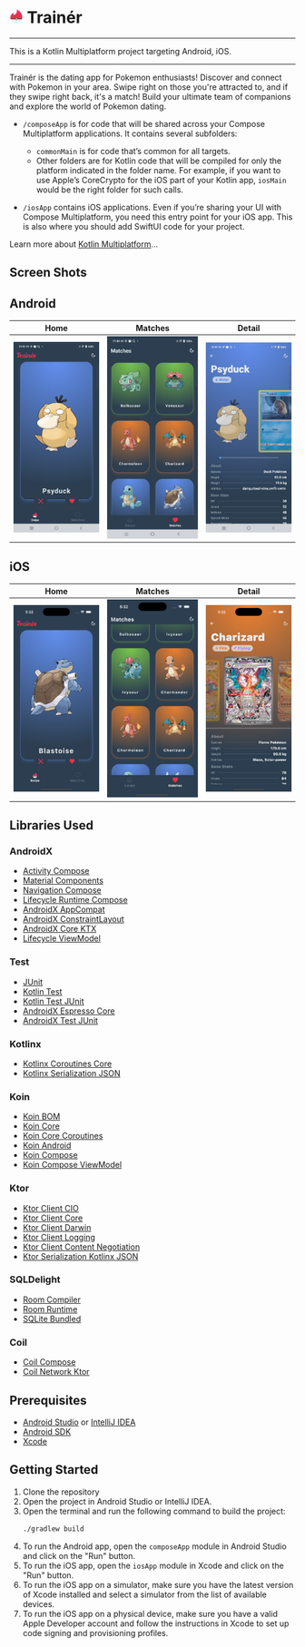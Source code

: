 # <img src="../trainer_logo.png" width="24" heigh="24"/> Trainér
<hr/>
This is a Kotlin Multiplatform project targeting Android, iOS.
<hr/>
Trainér is the dating app for Pokemon enthusiasts! Discover and connect with Pokemon in your area. Swipe right on those you're attracted to, and if they swipe right back, it's a match! Build your ultimate team of companions and explore the world of Pokemon dating.

* `/composeApp` is for code that will be shared across your Compose Multiplatform applications.
  It contains several subfolders:
    - `commonMain` is for code that’s common for all targets.
    - Other folders are for Kotlin code that will be compiled for only the platform indicated in the folder name.
      For example, if you want to use Apple’s CoreCrypto for the iOS part of your Kotlin app,
      `iosMain` would be the right folder for such calls.

* `/iosApp` contains iOS applications. Even if you’re sharing your UI with Compose Multiplatform,
  you need this entry point for your iOS app. This is also where you should add SwiftUI code for your project.


Learn more about [Kotlin Multiplatform](https://www.jetbrains.com/help/kotlin-multiplatform-dev/get-started.html)…

## Screen Shots
## Android
| Home                                                     | Matches                                                     | Detail                                                     |
|----------------------------------------------------------|-------------------------------------------------------------|------------------------------------------------------------|
| <img src="../screenshots/android/home.png" width="256"/> | <img src="../screenshots/android/matches.png" width="256"/> | <img src="../screenshots/android/detail.png" width="256"/> |

## iOS
| Home                                                 | Matches                                                 | Detail                                                 |
|------------------------------------------------------|---------------------------------------------------------|--------------------------------------------------------|
| <img src="../screenshots/ios/home.png" width="256"/> | <img src="../screenshots/ios/matches.png" width="256"/> | <img src="../screenshots/ios/detail.png" width="256"/> |

## Libraries Used
### AndroidX
- [Activity Compose](https://mvnrepository.com/artifact/androidx.activity/activity-compose)
- [Material Components](https://mvnrepository.com/artifact/com.google.android.material/material)
- [Navigation Compose](https://mvnrepository.com/artifact/androidx.navigation/navigation-compose)
- [Lifecycle Runtime Compose](https://mvnrepository.com/artifact/androidx.lifecycle/lifecycle-runtime-compose)
- [AndroidX AppCompat](https://mvnrepository.com/artifact/androidx.appcompat/appcompat)
- [AndroidX ConstraintLayout](https://mvnrepository.com/artifact/androidx.constraintlayout/constraintlayout)
- [AndroidX Core KTX](https://mvnrepository.com/artifact/androidx.core/core-ktx)
- [Lifecycle ViewModel](https://mvnrepository.com/artifact/androidx.lifecycle/lifecycle-viewmodel)

### Test
- [JUnit](https://mvnrepository.com/artifact/junit/junit)
- [Kotlin Test](https://mvnrepository.com/artifact/org.jetbrains.kotlin/kotlin-test)
- [Kotlin Test JUnit](https://mvnrepository.com/artifact/org.jetbrains.kotlin/kotlin-test-junit)
- [AndroidX Espresso Core](https://mvnrepository.com/artifact/androidx.test.espresso/espresso-core)
- [AndroidX Test JUnit](https://mvnrepository.com/artifact/androidx.test.ext/junit)

### Kotlinx
- [Kotlinx Coroutines Core](https://mvnrepository.com/artifact/org.jetbrains.kotlinx/kotlinx-coroutines-core)
- [Kotlinx Serialization JSON](https://mvnrepository.com/artifact/org.jetbrains.kotlinx/kotlinx-serialization-json)

### Koin
- [Koin BOM](https://mvnrepository.com/artifact/io.insert-koin/koin-bom)
- [Koin Core](https://mvnrepository.com/artifact/io.insert-koin/koin-core)
- [Koin Core Coroutines](https://mvnrepository.com/artifact/io.insert-koin/koin-core-coroutines)
- [Koin Android](https://mvnrepository.com/artifact/io.insert-koin/koin-android)
- [Koin Compose](https://mvnrepository.com/artifact/io.insert-koin/koin-compose)
- [Koin Compose ViewModel](https://mvnrepository.com/artifact/io.insert-koin/koin-compose-viewmodel)

### Ktor
- [Ktor Client CIO](https://mvnrepository.com/artifact/io.ktor/ktor-client-cio)
- [Ktor Client Core](https://mvnrepository.com/artifact/io.ktor/ktor-client-core)
- [Ktor Client Darwin](https://mvnrepository.com/artifact/io.ktor/ktor-client-darwin)
- [Ktor Client Logging](https://mvnrepository.com/artifact/io.ktor/ktor-client-logging)
- [Ktor Client Content Negotiation](https://mvnrepository.com/artifact/io.ktor/ktor-client-content-negotiation)
- [Ktor Serialization Kotlinx JSON](https://mvnrepository.com/artifact/io.ktor/ktor-serialization-kotlinx-json)

### SQLDelight
- [Room Compiler](https://mvnrepository.com/artifact/androidx.room/room-compiler)
- [Room Runtime](https://mvnrepository.com/artifact/androidx.room/room-runtime)
- [SQLite Bundled](https://mvnrepository.com/artifact/androidx.sqlite/sqlite-bundled)

### Coil
- [Coil Compose](https://mvnrepository.com/artifact/io.coil-kt/coil-compose)
- [Coil Network Ktor](https://mvnrepository.com/artifact/io.coil-kt/coil-network-ktor3)

## Prerequisites
- [Android Studio](https://developer.android.com/studio) or [IntelliJ IDEA](https://www.jetbrains.com/idea/)
- [Android SDK](https://developer.android.com/studio)
- [Xcode](https://developer.apple.com/xcode/)

## Getting Started
1. Clone the repository
2. Open the project in Android Studio or IntelliJ IDEA.
3. Open the terminal and run the following command to build the project:
   ```bash
   ./gradlew build
   ```
4. To run the Android app, open the `composeApp` module in Android Studio and click on the "Run" button.
5. To run the iOS app, open the `iosApp` module in Xcode and click on the "Run" button.
6. To run the iOS app on a simulator, make sure you have the latest version of Xcode installed and select a simulator from the list of available devices.
7. To run the iOS app on a physical device, make sure you have a valid Apple Developer account and follow the instructions in Xcode to set up code signing and provisioning profiles.
